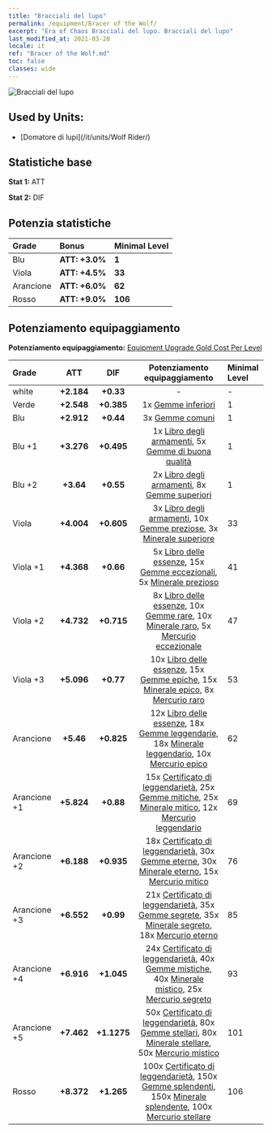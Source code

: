 ```yaml
---
title: "Bracciali del lupo"
permalink: /equipment/Bracer of the Wolf/
excerpt: "Era of Chaos Bracciali del lupo. Bracciali del lupo"
last_modified_at: 2021-03-20
locale: it
ref: "Bracer of the Wolf.md"
toc: false
classes: wide
---
```


  ![Bracciali del lupo](/images/e/e_4023.png)

## Used by Units:

* [Domatore di lupi](/it/units/Wolf Rider/) 


## Statistiche base
 **Stat 1:** ATT

 **Stat 2:** DIF

## Potenzia statistiche

  |     Grade    |   Bonus | Minimal Level | 
  |:-------------|:--------|:--------------| 
  | Blu | **ATT: +3.0%** | **1** | 
  | Viola | **ATT: +4.5%** | **33** | 
  | Arancione | **ATT: +6.0%** | **62** | 
  | Rosso | **ATT: +9.0%** | **106** | 


## Potenziamento equipaggiamento
 **Potenziamento equipaggiamento:** [Equipment Upgrade Gold Cost Per Level](/equipment/EquipmentUpgradeCostPerLevel/) 

  |          Grade      | ATT | DIF | Potenziamento equipaggiamento | Minimal Level |
  |:--------------------|:---------:|:---------:|:----------------:|:--------------|
  | white | **+2.184** | **+0.33** | - | - |
  | Verde | **+2.548** | **+0.385** | 1x [Gemme inferiori](/it/Items/mat_4/) | 1 |
  | Blu | **+2.912** | **+0.44** | 3x [Gemme comuni](/it/Items/mat_10/) | 1 |
  | Blu +1 | **+3.276** | **+0.495** | 1x [Libro degli armamenti](/it/Items/mat_18/), 5x [Gemme di buona qualità](/it/Items/mat_16/) | 1 |
  | Blu +2 | **+3.64** | **+0.55** | 2x [Libro degli armamenti](/it/Items/mat_25/), 8x [Gemme superiori](/it/Items/mat_23/) | 1 |
  | Viola | **+4.004** | **+0.605** | 3x [Libro degli armamenti](/it/Items/mat_32/), 10x [Gemme preziose](/it/Items/mat_30/), 3x [Minerale superiore](/it/Items/mat_19/) | 33 |
  | Viola +1 | **+4.368** | **+0.66** | 5x [Libro delle essenze](/it/Items/mat_39/), 15x [Gemme eccezionali](/it/Items/mat_37/), 5x [Minerale prezioso](/it/Items/mat_26/) | 41 |
  | Viola +2 | **+4.732** | **+0.715** | 8x [Libro delle essenze](/it/Items/mat_46/), 10x [Gemme rare](/it/Items/mat_44/), 10x [Minerale raro](/it/Items/mat_40/), 5x [Mercurio eccezionale](/it/Items/mat_35/) | 47 |
  | Viola +3 | **+5.096** | **+0.77** | 10x [Libro delle essenze](/it/Items/mat_53/), 15x [Gemme epiche](/it/Items/mat_51/), 15x [Minerale epico](/it/Items/mat_47/), 8x [Mercurio raro](/it/Items/mat_42/) | 53 |
  | Arancione | **+5.46** | **+0.825** | 12x [Libro delle essenze](/it/Items/mat_60/), 18x [Gemme leggendarie](/it/Items/mat_58/), 18x [Minerale leggendario](/it/Items/mat_54/), 10x [Mercurio epico](/it/Items/mat_49/) | 62 |
  | Arancione +1 | **+5.824** | **+0.88** | 15x [Certificato di leggendarietà](/it/Items/mat_67/), 25x [Gemme mitiche](/it/Items/mat_65/), 25x [Minerale mitico](/it/Items/mat_61/), 12x [Mercurio leggendario](/it/Items/mat_56/) | 69 |
  | Arancione +2 | **+6.188** | **+0.935** | 18x [Certificato di leggendarietà](/it/Items/mat_74/), 30x [Gemme eterne](/it/Items/mat_72/), 30x [Minerale eterno](/it/Items/mat_68/), 15x [Mercurio mitico](/it/Items/mat_63/) | 76 |
  | Arancione +3 | **+6.552** | **+0.99** | 21x [Certificato di leggendarietà](/it/Items/mat_81/), 35x [Gemme segrete](/it/Items/mat_79/), 35x [Minerale segreto](/it/Items/mat_75/), 18x [Mercurio eterno](/it/Items/mat_70/) | 85 |
  | Arancione +4 | **+6.916** | **+1.045** | 24x [Certificato di leggendarietà](/it/Items/mat_88/), 40x [Gemme mistiche](/it/Items/mat_86/), 40x [Minerale mistico](/it/Items/mat_82/), 25x [Mercurio segreto](/it/Items/mat_77/) | 93 |
  | Arancione +5 | **+7.462** | **+1.1275** | 50x [Certificato di leggendarietà](/it/Items/mat_95/), 80x [Gemme stellari](/it/Items/mat_93/), 80x [Minerale stellare](/it/Items/mat_89/), 50x [Mercurio mistico](/it/Items/mat_84/) | 101 |
  | Rosso | **+8.372** | **+1.265** | 100x [Certificato di leggendarietà](/it/Items/mat_102/), 150x [Gemme splendenti](/it/Items/mat_100/), 150x [Minerale splendente](/it/Items/mat_96/), 100x [Mercurio stellare](/it/Items/mat_91/) | 106 |

